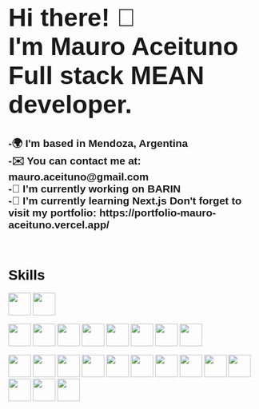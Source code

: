 <h1
  style="
    font-family: 'Franklin Gothic Medium', 'Arial Narrow', Arial, sans-serif;
    font-size: 50px;
  "
>
  Hi there! 👋 <br />
  I'm Mauro Aceituno <br />
  Full stack MEAN developer.
</h1>
<h2
  style="
    font-family: 'Franklin Gothic Medium', 'Arial Narrow', Arial, sans-serif;
  "
>
  -🌍 I'm based in Mendoza, Argentina <br />
  -✉️ You can contact me at: mauro.aceituno@gmail.com <br />
  -🔭 I’m currently working on BARIN <br />
  -🌱 I’m currently learning Next.js Don't forget to visit my portfolio:
  https://portfolio-mauro-aceituno.vercel.app/
</h2>
<br />

<h1
  style="
    color: black;
    text-shadow: 1px 2px 1px whitesmoke;
    font-family: 'Franklin Gothic Medium', 'Arial Narrow', Arial, sans-serif;
  "
>
  Skills
</h1>
<img
  style="height: 45px; width: 45px"
  src="https://user-images.githubusercontent.com/25181517/183890595-779a7e64-3f43-4634-bad2-eceef4e80268.png"
  alt=""
/>
<img
  style="height: 45px; width: 45px"
  src="https://user-images.githubusercontent.com/25181517/117201156-9a724800-adec-11eb-9a9d-3cd0f67da4bc.png"
  alt=""
/>

<img
  style="height: 45px; width: 45px"
  src="https://user-images.githubusercontent.com/25181517/117447155-6a868a00-af3d-11eb-9cfe-245df15c9f3f.png"
  alt=""
/>
<img
  style="height: 45px; width: 45px"
  src="https://user-images.githubusercontent.com/25181517/192158954-f88b5814-d510-4564-b285-dff7d6400dad.png"
  alt=""
/>
<img
  style="height: 45px; width: 45px"
  src="https://user-images.githubusercontent.com/25181517/183897015-94a058a6-b86e-4e42-a37f-bf92061753e5.png"
  alt=""
/>
<img
  style="height: 45px; width: 45px"
  src="https://user-images.githubusercontent.com/25181517/183898674-75a4a1b1-f960-4ea9-abcb-637170a00a75.png"
  alt=""
/>
<img
  style="height: 45px; width: 45px"
  src="https://user-images.githubusercontent.com/25181517/183898054-b3d693d4-dafb-4808-a509-bab54cf5de34.png"
  alt=""
/>
<img
  style="height: 45px; width: 45px"
  src="https://user-images.githubusercontent.com/25181517/183859966-a3462d8d-1bc7-4880-b353-e2cbed900ed6.png"
  alt=""
/>
<img
  style="height: 45px; width: 45px"
  src="https://user-images.githubusercontent.com/25181517/183568594-85e280a7-0d7e-4d1a-9028-c8c2209e073c.png"
  alt=""
/>
<img
  style="height: 45px; width: 45px"
  src="https://user-images.githubusercontent.com/25181517/182884177-d48a8579-2cd0-447a-b9a6-ffc7cb02560e.png"
  alt=""
/>

<img
  style="height: 45px; width: 45px"
  src="https://user-images.githubusercontent.com/25181517/183890598-19a0ac2d-e88a-4005-a8df-1ee36782fde1.png"
  alt=""
/>
<img
  style="height: 45px; width: 45px"
  src="https://user-images.githubusercontent.com/25181517/121401671-49102800-c959-11eb-9f6f-74d49a5e1774.png"
  alt=""
/>
<img
  style="height: 45px; width: 45px"
  src="https://user-images.githubusercontent.com/25181517/183049794-a3dfaddd-22ee-4ffe-b0b4-549ccd4879f9.png"
  alt=""
/>
<img
  style="height: 45px; width: 45px"
  src="https://user-images.githubusercontent.com/25181517/187955008-981340e6-b4cc-441b-80cf-7a5e94d29e7e.png"
  alt=""
/>
<img
  style="height: 45px; width: 45px"
  src="https://user-images.githubusercontent.com/25181517/187070862-03888f18-2e63-4332-95fb-3ba4f2708e59.png"
  alt=""
/>
<img
  style="height: 45px; width: 45px"
  src="https://user-images.githubusercontent.com/25181517/192107858-fe19f043-c502-4009-8c47-476fc89718ad.png"
  alt=""
/>
<img
  style="height: 45px; width: 45px"
  src="https://user-images.githubusercontent.com/25181517/192108891-d86b6220-e232-423a-bf5f-90903e6887c3.png"
  alt=""
/>
<img
  style="height: 45px; width: 45px"
  src="https://user-images.githubusercontent.com/25181517/192109061-e138ca71-337c-4019-8d42-4792fdaa7128.png"
  alt=""
/>
<img
  style="height: 45px; width: 45px"
  src="https://user-images.githubusercontent.com/25181517/183912952-83784e94-629d-4c34-a961-ae2ae795b662.png"
  alt=""
/>
<img
  style="height: 45px; width: 45px"
  src="https://user-images.githubusercontent.com/25181517/192158956-48192682-23d5-4bfc-9dfb-6511ade346bc.png"
  alt=""
/>
<img
  style="height: 45px; width: 45px"
  src="https://user-images.githubusercontent.com/25181517/189716855-2c69ca7a-5149-4647-936d-780610911353.png"
  alt=""
/>
<img
  style="height: 45px; width: 45px"
  src="https://user-images.githubusercontent.com/25181517/189715289-df3ee512-6eca-463f-a0f4-c10d94a06b2f.png"
  alt=""
/>
<img
  style="height: 45px; width: 45px"
  src="https://user-images.githubusercontent.com/25181517/183896128-ec99105a-ec1a-4d85-b08b-1aa1620b2046.png"
  alt=""
/>
